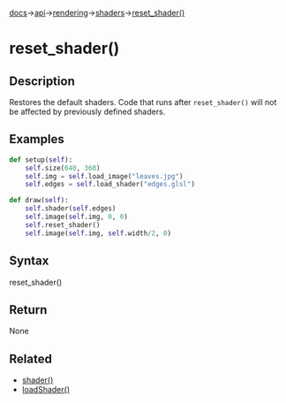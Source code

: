 [docs](/docs/)→[api](/docs/api)→[rendering](/docs/api/rendering)→[shaders](/docs/api/rendering/shaders)→[reset_shader()](/docs/api/rendering/shaders/reset_shader_.md)

# reset_shader()

## Description

Restores the default shaders. Code that runs after `reset_shader()` will not be affected by previously defined shaders.

## Examples

```py
def setup(self):
    self.size(640, 360)
    self.img = self.load_image("leaves.jpg")
    self.edges = self.load_shader("edges.glsl")

def draw(self):
    self.shader(self.edges)
    self.image(self.img, 0, 0)
    self.reset_shader()
    self.image(self.img, self.width/2, 0)
```

## Syntax

reset_shader()	

## Return

None

## Related

- [shader()](/docs/api/rendering/shaders/shader_.md)
- [loadShader()](/docs/api/rendering/shaders/load_shader_.md)